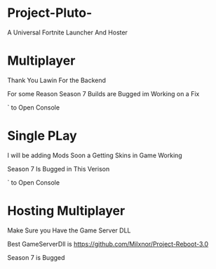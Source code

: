 # Project-Pluto-
A Universal Fortnite Launcher And Hoster

# Multiplayer 

Thank You Lawin For the Backend

For some Reason Season 7 Builds are Bugged im Working on a Fix

` to Open Console

# Single PLay

I will be adding Mods Soon a Getting Skins in Game Working

Season 7 Is Bugged in This Verison

` to Open Console

# Hosting Multiplayer

Make Sure you Have the Game Server DLL 

Best GameServerDll is https://github.com/Milxnor/Project-Reboot-3.0

Season 7 is Bugged 


